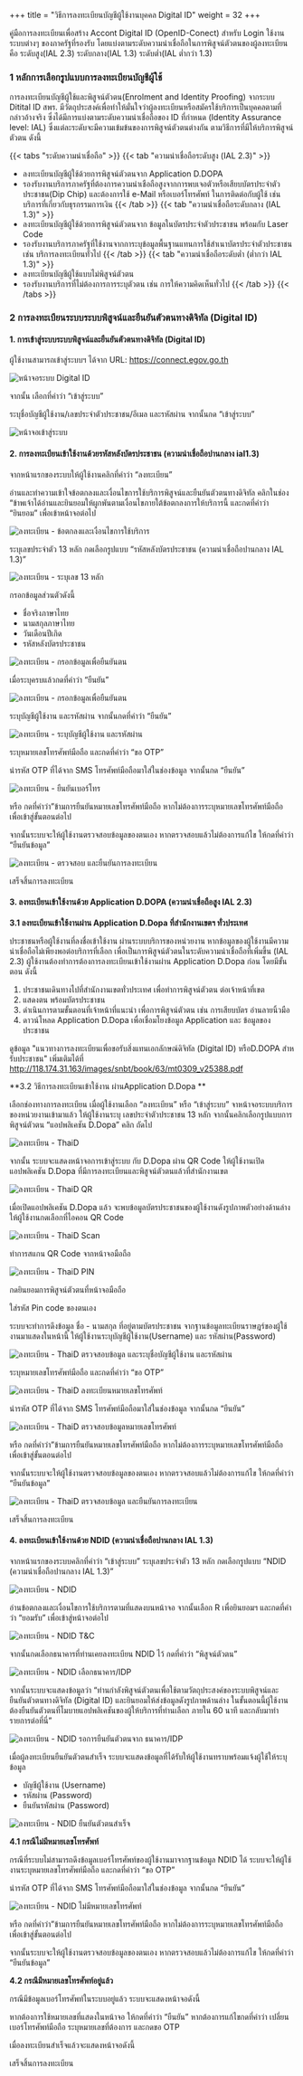 +++
title = "วิธีการลงทะเบียนบัญชีผู้ใช้งานบุคคล Digital ID"
weight = 32
+++

คู่มือการลงทะเบียนเพื่อสร้าง Accont Digital ID (OpenID-Conect) สำหรับ Login ใช้งานระบบต่างๆ ของภาครัฐที่รองรับ โดยแบ่งตามระดับความน่าเชื่อถือในการพิสูจน์ตัวตนของผู้ลงทะเบียน คือ ระดับสูง(IAL 2.3) ระดับกลาง(IAL 1.3) ระดับต่ำ(IAL ต่ำกว่า 1.3)

### 1 หลักการเลือกรูปแบบการลงทะเบียนบัญชีผู้ใช้
  
การลงทะเบียนบัญชีผู้ใช้และพิสูจน์ตัวตน(Enrolment and Identity Proofing) จากระบบ Ditital ID สพร. มีวัตถุประสงค์เพื่อทำให้มั่นใจว่าผู้ลงทะเบียนหรือสมัครใช้บริการเป็นบุคคลตามที่กล่าวอ้างจริง ซึ่งได้มีการแบ่งตามระดับความน่าเชื่อถือของ ID ที่กำหนด (Identity Assurance level: IAL) ซึ่งแต่ละระดับจะมีความเข้มข้นของการพิสูจน์ตัวตนต่างกัน ตามวิธีการที่มีให้บริการพิสูจน์ตัวตน ดังนี้

{{< tabs "ระดับความน่าเชื่อถือ" >}}
{{< tab "ความน่าเชื่อถือระดับสูง (IAL 2.3)" >}}
* ลงทะเบียนบัญชีผู้ใช้ด้วยการพิสูจน์ตัวตนจาก Application D.DOPA
* รองรับงานบริการภาครัฐที่ต้องการความน่าเชือถือสูงจากการพบเจอตัวหรือเสียบบัตรประจำตัวประชาชน(Dip Chip) และต้องการใช้ e-Mail หรือเบอร์โทรศัพท์ ในการติดต่อกับผู้ใช้ เช่น บริการที่เกี่ยวกับธุรกรรมการเงิน
{{< /tab >}}
{{< tab "ความน่าเชื่อถือระดับกลาง (IAL 1.3)" >}}
* ลงทะเบียนบัญชีผู้ใช้ด้วยการพิสูจน์ตัวตนจาก ข้อมูลในบัตรประจำตัวประชาชน พร้อมกับ Laser Code
* รองรับงานบริการภาครัฐที่ใช้งานจากการะบุข้อมูลพื้นฐานแทนการใช้สำเนาบัตรประจำตัวประชาชน เช่น บริการลงทะเบียนทั่วไป
{{< /tab >}}
{{< tab "ความน่าเชื่อถือระดับต่ำ (ต่ำกว่า IAL 1.3)" >}}
* ลงทะเบียนบัญชีผู้ใช้แบบไม่พิสูจน์ตัวตน
* รองรับงานบริการที่ไม่ต้องการการระบุตัวตน เช่น การให้ความคิดเห็นทั่วไป
{{< /tab >}}
{{< /tabs >}}

### 2 การลงทะเบียนระบบระบบพิสูจน์และยืนยันตัวตนทางดิจิทัล (Digital ID)
  
#### 1. การเข้าสู่ระบบระบบพิสูจน์และยืนยันตัวตนทางดิจิทัล (Digital ID) 

ผู้ใช้งานสามารถเข้าสู่ระบบฯ ได้จาก URL: https://connect.egov.go.th

![หน้าจอระบบ Digital ID](/images/did/did-reg1.png)

จากนั้น เลือกที่คำว่า “เข้าสู่ระบบ”

ระบุชื่อบัญชีผู้ใช้งาน/เลขประจำตัวประชาชน/อีเมล และรหัสผ่าน จากนั้นกด “เข้าสู่ระบบ”

![หน้าจอเข้าสู่ระบบ](/images/did/did-reg2.png)

#### 2. การลงทะเบียนเข้าใช้งานด้วยรหัสหลังบัตรประชาชน (ความน่าเชื่อถือปานกลาง ial1.3)

จากหน้าแรกของระบบให้ผู้ใช้งานคลิกที่คำว่า “ลงทะเบียน”

อ่านและทำความเข้าใจข้อตกลงและเงื่อนไขการใช้บริการพิสูจน์และยืนยันตัวตนทางดิจิทัล คลิกในช่อง “ข้าพเจ้าได้อ่านและยินยอมให้ผูกพันตามเงื่อนไขภายใต้ข้อตกลงการให้บริการนี้ และกดที่คำว่า “ยินยอม” เพื่อเข้าหน้าจอต่อไป

![ลงทะเบียน - ข้อตกลงและเงื่อนไขการใช้บริการ](/images/did/did-reg3.png)

ระบุเลขประจำตัว 13 หลัก กดเลือกรูปแบบ “รหัสหลังบัตรประชาชน (ความน่าเชื่อถือปานกลาง IAL 1.3)”

![ลงทะเบียน - ระบุเลข 13 หลัก](/images/did/did-reg4.png)

กรอกข้อมูลส่วนตัวดังนี้

* ชื่อจริงภาษาไทย
* นามสกุลภาษาไทย
* วันเดือนปีเกิด
* รหัสหลังบัตรประชาชน

![ลงทะเบียน - กรอกข้อมูลเพื่อยืนยันตน](/images/did/did-reg5.png)

เมื่อระบุครบแล้วกดที่คำว่า “ยืนยัน”

![ลงทะเบียน - กรอกข้อมูลเพื่อยืนยันตน](/images/did/did-reg6.png)

ระบุบัญชีผู้ใช้งาน และรหัสผ่าน จากนั้นกดที่คำว่า “ยืนยัน”

![ลงทะเบียน - ระบุบัญชีผู้ใช้งาน และรหัสผ่าน](/images/did/did-reg7.png)

ระบุหมายเลขโทรศัพท์มือถือ และกดที่คำว่า “ขอ OTP”

นำรหัส OTP ที่ได้จาก SMS โทรศัพท์มือถือมาใส่ในช่องข้อมูล จากนั้นกด “ยืนยัน”

![ลงทะเบียน - ยืนยันเบอร์โทร](/images/did/did-reg8.png)

หรือ กดที่คำว่า”ข้ามการยืนยันหมายเลขโทรศัพท์มือถือ หากไม่ต้องการระบุหมายเลขโทรศัพท์มือถือ เพื่อเข้าสู่ขั้นตอนต่อไป

จากนั้นระบบจะให้ผู้ใช้งานตรวจสอบข้อมูลของตนเอง หากตรวจสอบแล้วไม่ต้องการแก้ไข ให้กดที่คำว่า “ยืนยันข้อมูล”

![ลงทะเบียน - ตรวจสอบ และยืนยันการลงทะเบียน](/images/did/did-reg9.png)

เสร็จสิ้นการลงทะเบียน

#### 3. ลงทะเบียนเข้าใช้งานด้วย Application D.DOPA (ความน่าเชื่อถือสูง IAL 2.3) 

**3.1 ลงทะเบียนเข้าใช้งานผ่าน Application D.Dopa ที่สำนักงานเขตฯ ทั่วประเทศ**

ประชาชนหรือผู้ใช้งานที่ลงชื่อเข้าใช้งาน ผ่านระบบบริการของหน่วยงาน หากข้อมูลของผู้ใช้งานมีความน่าเชื่อถือไม่เพียงพอต่อบริการที่เลือก เพื่อเป็นการพิสูจน์ตัวตนในระดับความน่าเชื่อถือที่เพิ่มขึ้น (IAL 2.3) ผู้ใช้งานต้องทำการต้องการลงทะเบียนเข้าใช้งานผ่าน Application D.Dopa ก่อน โดยมีขั้นตอน ดังนี้ 

1. ประชาชนเดินทางไปที่สำนักงานเขตทั่วประเทศ เพื่อทำการพิสูจน์ตัวตน ต่อเจ้าหน้าที่เขต 
2. แสดงตน พร้อมบัตรประชาชน 
3. ดำเนินการตามขั้นตอนที่เจ้าหน้าที่แนะนำ เพื่อการพิสูจน์ตัวตน เช่น การเสียบบัตร อ่านลายนิ้วมือ 
4. ดาวน์โหลด Application D.Dopa เพื่อเชื่อมโยงข้อมูล Application และ ข้อมูลของประชาชน 

ดูข้อมูล "แนวทางการลงทะเบียนเพื่อขอรับสิ่งแทนเอกลักษณ์ดิจิทัล (Digital ID) หรือD.DOPA สําหรับประชาชน" เพิ่มเติมได้ที่ http://118.174.31.163/images/snbt/book/63/mt0309_v25388.pdf

**3.2 วิธีการลงทะเบียนเข้าใช้งาน ผ่านApplication D.Dopa **

เลือกช่องทางการลงทะเบียน  เมื่อผู้ใช้งานเลือก “ลงทะเบียน” หรือ “เข้าสู่ระบบ” จาหน้าจอระบบบริการของหน่วยงานเข้ามาแล้ว ให้ผู้ใช้งานระบุ เลขประจำตัวประชาชน 13 หลัก จากนั้นคลิกเลือกรูปแบบการพิสูจน์ตัวตน “แอปพลิเคชัน D.Dopa”  คลิก ถัดไป

![ลงทะเบียน - ThaiD](/images/did/did-reg10.png)

จากนั้น ระบบจะแสดงหน้าจอการเข้าสู่ระบบ กับ D.Dopa ผ่าน QR Code ให้ผู้ใช้งานเปิด แอปพลิเคชัน D.Dopa ที่มีการลงทะเบียนและพิสูจน์ตัวตนแล้วที่สำนักงานเขต

![ลงทะเบียน - ThaiD QR](/images/did/did-reg11.png)

เมื่อเปิดแอปพลิเคชัน D.Dopa แล้ว จะพบข้อมูลบัตรประชาชนของผู้ใช้งานดังรูปภาพตัวอย่างด้านล่าง ให้ผู้ใช้งานกดเลือกที่ไอคอน QR Code

![ลงทะเบียน - ThaiD Scan](/images/did/did-reg12.png)

ทำการสแกน QR Code จากหน้าจอมือถือ

![ลงทะเบียน - ThaiD PIN](/images/did/did-reg13.png)

กดยินยอมการพิสูจน์ตัวตนที่หน้าจอมือถือ

ใส่รหัส Pin code ของตนเอง

ระบบจะทำการดึงข้อมูล ชื่อ - นามสกุล ที่อยู่ตามบัตรประชาชน จากฐานข้อมูลทะเบียนราษฎร์ของผู้ใช้งานมาแสดงในหน้านี้ ให้ผู้ใช้งานระบุบัญชีผู้ใช้งาน(Username) และ รหัสผ่าน(Password)

![ลงทะเบียน - ThaiD ตรวจสอบข้อมูล และระบุชื่อบัญชีผู้ใช้งาน และรหัสผ่าน](/images/did/did-reg14.png)

ระบุหมายเลขโทรศัพท์มือถือ และกดที่คำว่า “ขอ OTP”

![ลงทะเบียน - ThaiD ลงทะเบียนหมายเลขโทรศัพท์](/images/did/did-reg15.png)

นำรหัส OTP ที่ได้จาก SMS โทรศัพท์มือถือมาใส่ในช่องข้อมูล จากนั้นกด “ยืนยัน”

![ลงทะเบียน - ThaiD ตรวจสอบข้อมูลหมายเลขโทรศัพท์](/images/did/did-reg16.png)

หรือ กดที่คำว่า”ข้ามการยืนยันหมายเลขโทรศัพท์มือถือ หากไม่ต้องการระบุหมายเลขโทรศัพท์มือถือ เพื่อเข้าสู่ขั้นตอนต่อไป

จากนั้นระบบจะให้ผู้ใช้งานตรวจสอบข้อมูลของตนเอง หากตรวจสอบแล้วไม่ต้องการแก้ไข ให้กดที่คำว่า “ยืนยันข้อมูล”

![ลงทะเบียน - ThaiD ตรวจสอบข้อมูล และยืนยันการลงทะเบียน](/images/did/did-reg17.png)

เสร็จสิ้นการลงทะเบียน

#### 4. ลงทะเบียนเข้าใช้งานด้วย NDID  (ความน่าเชื่อถือปานกลาง IAL 1.3)

จากหน้าแรกของระบบคลิกที่คำว่า “เข้าสู่ระบบ” ระบุเลขประจำตัว 13 หลัก กดเลือกรูปแบบ “NDID  (ความน่าเชื่อถือปานกลาง IAL 1.3)”

![ลงทะเบียน - NDID](/images/did/did-reg18.png)

อ่านข้อตกลงและเงื่อนไขการใช้บริการตามที่แสดงบนหน้าจอ จากนั้นเลือก R เพื่อยินยอมฯ และกดที่คำว่า “ยอมรับ” เพื่อเข้าสู่หน้าจอต่อไป

![ลงทะเบียน - NDID T&C](/images/did/did-reg19.png)

จากนั้นกดเลือกธนาคารที่ท่านเคยลงทะเบียน NDID ไว้ กดที่คำว่า “พิสูจน์ตัวตน”

![ลงทะเบียน - NDID เลือกธนาคาร/IDP](/images/did/did-reg20.png)

จากนั้นระบบจะแสดงข้อมูลว่า “ท่านกำลังพิสูจน์ตัวตนเพื่อใช้ตามวัตถุประสงค์ของระบบพิสูจน์และยืนยันตัวตนทางดิจิทัล (Digital ID) และยินยอมให้ส่งข้อมูลดังรูปภาพด้านล่าง ในขั้นตอนนี้ผู้ใช้งานต้องยืนยันตัวตนที่โมบายแอปพลิเคชันของผู้ให้บริการที่ท่านเลือก ภายใน 60 นาที และกลับมาทำรายการต่อที่นี่”

![ลงทะเบียน - NDID รอการยืนยันตัวตนจาก ธนาคาร/IDP](/images/did/did-reg21.png)

เมื่อผู้ลงทะเบียนยืนยันตัวตนสำเร็จ ระบบจะแสดงข้อมูลที่ได้รับให้ผู้ใช้งานทราบพร้อมแจ้งผู้ใช้ให้ระบุข้อมูล

* บัญชีผู้ใช้งาน (Username)
* รหัสผ่าน (Password)
* ยืนยันรหัสผ่าน (Password)

![ลงทะเบียน - NDID ยืนยันตัวตนสำเร็จ](/images/did/did-reg22.png)

**4.1 กรณีไม่มีหมายเลขโทรศัพท์**

กรณีที่ระบบไม่สามารถดึงข้อมูลเบอร์โทรศัพท์ของผู้ใช้งานมาจากฐานข้อมูล NDID ได้ ระบบจะให้ผู้ใช้งานระบุหมายเลขโทรศัพท์มือถือ และกดที่คำว่า “ขอ OTP”

นำรหัส OTP ที่ได้จาก SMS โทรศัพท์มือถือมาใส่ในช่องข้อมูล จากนั้นกด “ยืนยัน”

![ลงทะเบียน - NDID ไม่มีหมายเลขโทรศัพท์](/images/did/did-reg23.png)

หรือ กดที่คำว่า”ข้ามการยืนยันหมายเลขโทรศัพท์มือถือ หากไม่ต้องการระบุหมายเลขโทรศัพท์มือถือ เพื่อเข้าสู่ขั้นตอนต่อไป

จากนั้นระบบจะให้ผู้ใช้งานตรวจสอบข้อมูลของตนเอง หากตรวจสอบแล้วไม่ต้องการแก้ไข ให้กดที่คำว่า “ยืนยันข้อมูล”

**4.2 กรณีมีหมายเลขโทรศัพท์อยู่แล้ว**

กรณีมีข้อมูลเบอร์โทรศัพท์ในระบบอยู่แล้ว ระบบจะแสดงหน้าจอดังนี้

หากต้องการใช้หมายเลขที่แสดงในหน้าจอ ให้กดที่คำว่า “ยืนยัน” หากต้องการแก้ไขกดที่คำว่า เปลี่ยนเบอร์โทรศัพท์มือถือ ระบุหมายเลขที่ต้องการ และกดขอ OTP

เมื่อลงทะเบียนสำเร็จแล้วจะแสดงหน้าจอดังนี้

เสร็จสิ้นการลงทะเบียน